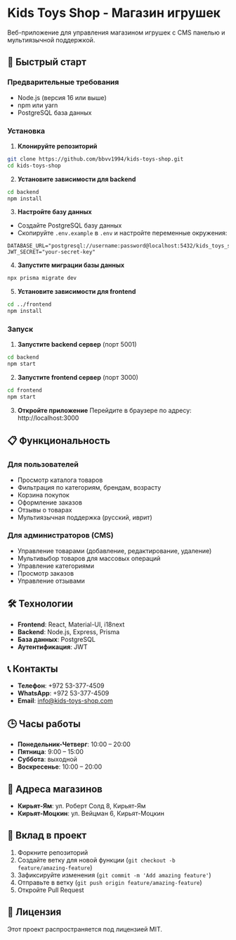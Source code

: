 # Kids Toys Shop - Магазин игрушек

Веб-приложение для управления магазином игрушек с CMS панелью и мультиязычной поддержкой.

## 🚀 Быстрый старт

### Предварительные требования
- Node.js (версия 16 или выше)
- npm или yarn
- PostgreSQL база данных

### Установка

1. **Клонируйте репозиторий**
```bash
git clone https://github.com/bbvv1994/kids-toys-shop.git
cd kids-toys-shop
```

2. **Установите зависимости для backend**
```bash
cd backend
npm install
```

3. **Настройте базу данных**
- Создайте PostgreSQL базу данных
- Скопируйте `.env.example` в `.env` и настройте переменные окружения:
```env
DATABASE_URL="postgresql://username:password@localhost:5432/kids_toys_shop"
JWT_SECRET="your-secret-key"
```

4. **Запустите миграции базы данных**
```bash
npx prisma migrate dev
```

5. **Установите зависимости для frontend**
```bash
cd ../frontend
npm install
```

### Запуск

1. **Запустите backend сервер** (порт 5001)
```bash
cd backend
npm start
```

2. **Запустите frontend сервер** (порт 3000)
```bash
cd frontend
npm start
```

3. **Откройте приложение**
Перейдите в браузере по адресу: http://localhost:3000

## 📋 Функциональность

### Для пользователей
- Просмотр каталога товаров
- Фильтрация по категориям, брендам, возрасту
- Корзина покупок
- Оформление заказов
- Отзывы о товарах
- Мультиязычная поддержка (русский, иврит)

### Для администраторов (CMS)
- Управление товарами (добавление, редактирование, удаление)
- Мультивыбор товаров для массовых операций
- Управление категориями
- Просмотр заказов
- Управление отзывами

## 🛠 Технологии

- **Frontend**: React, Material-UI, i18next
- **Backend**: Node.js, Express, Prisma
- **База данных**: PostgreSQL
- **Аутентификация**: JWT

## 📞 Контакты

- **Телефон**: +972 53-377-4509
- **WhatsApp**: +972 53-377-4509
- **Email**: info@kids-toys-shop.com

## 🕒 Часы работы

- **Понедельник-Четверг**: 10:00 – 20:00
- **Пятница**: 9:00 – 15:00
- **Суббота**: выходной
- **Воскресенье**: 10:00 – 20:00

## 📍 Адреса магазинов

- **Кирьят-Ям**: ул. Роберт Солд 8, Кирьят-Ям
- **Кирьят-Моцкин**: ул. Вейцман 6, Кирьят-Моцкин

## 🤝 Вклад в проект

1. Форкните репозиторий
2. Создайте ветку для новой функции (`git checkout -b feature/amazing-feature`)
3. Зафиксируйте изменения (`git commit -m 'Add amazing feature'`)
4. Отправьте в ветку (`git push origin feature/amazing-feature`)
5. Откройте Pull Request

## 📄 Лицензия

Этот проект распространяется под лицензией MIT. 
